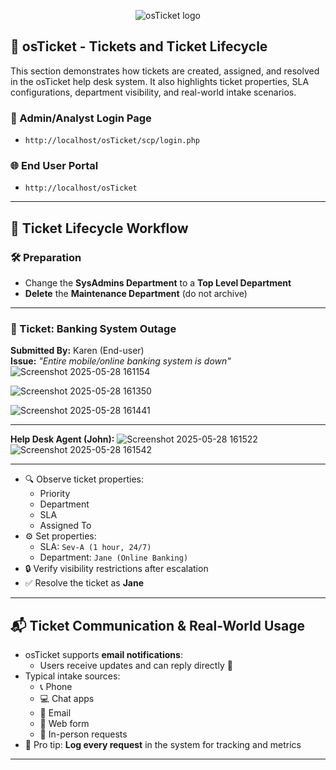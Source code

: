 <p align="center">
<img src="https://i.imgur.com/Clzj7Xs.png" alt="osTicket logo"/>
</p>

## 🧾 osTicket - Tickets and Ticket Lifecycle

This section demonstrates how tickets are created, assigned, and resolved in the osTicket help desk system. It also highlights ticket properties, SLA configurations, department visibility, and real-world intake scenarios.

### 🔐 Admin/Analyst Login Page
- `http://localhost/osTicket/scp/login.php`

### 🌐 End User Portal
- `http://localhost/osTicket`

---

## 🔄 Ticket Lifecycle Workflow

### 🛠️ Preparation
- Change the **SysAdmins Department** to a **Top Level Department**
- **Delete** the **Maintenance Department** (do not archive)

---


### 📩 Ticket: Banking System Outage
**Submitted By:** Karen (End-user)  
**Issue:** _"Entire mobile/online banking system is down"_
![Screenshot 2025-05-28 161154](https://github.com/user-attachments/assets/ab87cce8-0221-4e51-8290-bb9e81584202)

![Screenshot 2025-05-28 161350](https://github.com/user-attachments/assets/f18e7eb4-3900-4ebe-93d1-101ca862c037)

![Screenshot 2025-05-28 161441](https://github.com/user-attachments/assets/4f1a064b-c6f6-45e5-adab-bfa8d21e24fb)

---
**Help Desk Agent (John):**
![Screenshot 2025-05-28 161522](https://github.com/user-attachments/assets/31243d7d-9762-4547-9dc1-a0544b72284a)
![Screenshot 2025-05-28 161542](https://github.com/user-attachments/assets/b8f178c8-5ea5-4cfe-b486-94690f042b4c)

---
- 🔍 Observe ticket properties:
  - Priority  
  - Department  
  - SLA  
  - Assigned To
- ⚙️ Set properties:
  - SLA: `Sev-A (1 hour, 24/7)`  
  - Department: `Jane (Online Banking)`
- 🔒 Verify visibility restrictions after escalation
- ✅ Resolve the ticket as **Jane**


---

## 📬 Ticket Communication & Real-World Usage

- osTicket supports **email notifications**:
  - Users receive updates and can reply directly 💬
- Typical intake sources:
  - 📞 Phone  
  - 💻 Chat apps  
  - 📧 Email  
  - 📝 Web form  
  - 🤝 In-person requests
- 🧠 Pro tip: **Log every request** in the system for tracking and metrics

---


